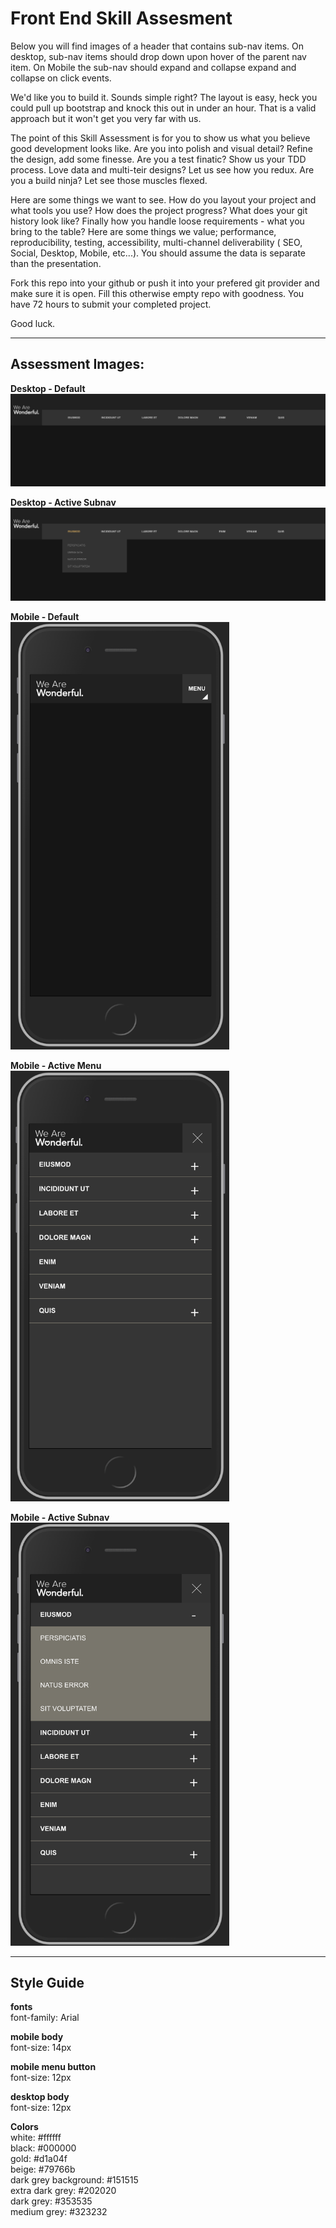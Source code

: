 # Front End Skill Assesment

Below you will find images of a header that contains sub-nav items. On desktop, sub-nav items should drop down upon hover of the parent nav item. On Mobile the sub-nav should expand and collapse expand and collapse on click events. 
 
We'd like you to build it. Sounds simple right? The layout is easy, heck you could pull up bootstrap and knock this out in under an hour. That is a valid approach but it won't get you very far with us.

The point of this Skill Assessment is for you to show us what you believe good development looks like. Are you into polish and visual detail? Refine the design, add some finesse. Are you a test finatic? Show us your TDD process. Love data and multi-teir designs? Let us see how you redux. Are you a build ninja? Let see those muscles flexed.

Here are some things we want to see. How do you layout your project and what tools you use? How does the project progress? What does your git history look like? Finally how you handle loose requirements - what you bring to the table? Here are some things we value; performance, reproducibility, testing, accessibility, multi-channel deliverability ( SEO, Social, Desktop, Mobile, etc...). You should assume the data is separate than the presentation.

Fork this repo into your github or push it into your prefered git provider and make sure it is open. Fill this otherwise empty repo with goodness. You have 72 hours to submit your completed project.

Good luck.

---

## Assessment Images:
**Desktop - Default**  
![Wonderful Desktop](./wonderful-desktop.png)

**Desktop - Active Subnav**  
![Wonderful Desktop Active Subnav](./wonderful-desktop-active-subnav.png)

**Mobile - Default**  
<img src="./wonderful-mobile.png" alt="Wonderful Mobile" width="350"/>

**Mobile - Active Menu**  
<img src="./wonderful-mobile-active-menu.png" alt="Wonderful Mobile Active Menu" width="350"/>

**Mobile - Active Subnav**  
<img src="./wonderful-mobile-active-subnav.png" alt="Wonderful Mobile Active Subnav" width="350"/>

---

## Style Guide
**fonts**  
font-family: Arial  
  
**mobile body**  
font-size: 14px  
  
**mobile menu button**  
font-size: 12px  
  
**desktop body**  
font-size: 12px  
  
**Colors**  
white: #ffffff  
black: #000000  
gold: #d1a04f  
beige: #79766b  
dark grey background: #151515  
extra dark grey: #202020  
dark grey: #353535  
medium grey: #323232  
